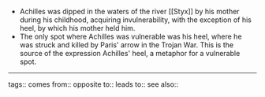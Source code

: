 - Achilles was dipped in the waters of the river [[Styx]] by his mother during his childhood, acquiring invulnerability, with the exception of his heel, by which his mother held him.
- The only spot where Achilles was vulnerable was his heel, where he was struck and killed by Paris' arrow in the Trojan War. This is the source of the expression Achilles' heel, a metaphor for a vulnerable spot.

---

tags::
comes from::
opposite to::
leads to::
see also::
